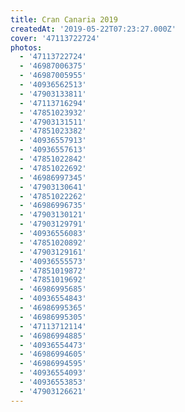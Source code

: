 ```yaml
---
title: Cran Canaria 2019
createdAt: '2019-05-22T07:23:27.000Z'
cover: '47113722724'
photos:
  - '47113722724'
  - '46987006375'
  - '46987005955'
  - '40936562513'
  - '47903133811'
  - '47113716294'
  - '47851023932'
  - '47903131511'
  - '47851023382'
  - '40936557913'
  - '40936557613'
  - '47851022842'
  - '47851022692'
  - '46986997345'
  - '47903130641'
  - '47851022262'
  - '46986996735'
  - '47903130121'
  - '47903129791'
  - '40936556083'
  - '47851020892'
  - '47903129161'
  - '40936555573'
  - '47851019872'
  - '47851019692'
  - '46986995685'
  - '40936554843'
  - '46986995365'
  - '46986995305'
  - '47113712114'
  - '46986994885'
  - '40936554473'
  - '46986994605'
  - '46986994595'
  - '40936554093'
  - '40936553853'
  - '47903126621'
---
```


